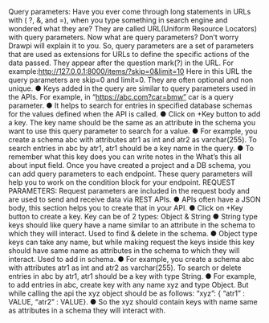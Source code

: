 Query parameters:
Have you ever come through long statements in URLs with ( ?, &, and
=), when you type something in search engine and wondered what
they are?
They are called URL(Uniform Resource Locators) with query
parameters. Now what are query parameters? Don’t worry Drawpi
will explain it to you. So, query parameters are a set of parameters
that are used as extensions for URLs to define the specific actions of
the data passed. They appear after the question mark(?) in the URL.
For example:http://127.0.0.1:8000/items/?skip=0&limit=10
Here in this URL the query parameters are skip=0 and limit=0. They
are often optional and non unique.
● Keys added in the query are similar to query parameters used
in the APIs. For example, in “https://abc.com?car=bmw” car is a
query parameter.
● It helps to search for entries in specified database schemas for
the values defined when the API is called.
● Click on +Key button to add a key. The key name should be the
same as an attribute in the schema you want to use this query
parameter to search for a value.
● For example, you create a schema abc with attributes atr1 as
int and atr2 as varchar(255). To search entries in abc by atr1,
atr1 should be a key name in the query.
● To remember what this key does you can write notes in the
What’s this all about input field.
Once you have created a project and a DB schema, you can add
query parameters to each endpoint. These query parameters will
help you to work on the condition block for your endpoint.
REQUEST PARAMETERS:
Request parameters are included in the request body and are used
to send and receive data via REST APIs.
● APIs often have a JSON body, this section helps you to create
that in your API.
● Click on +Key button to create a key. Key can be of 2 types:
Object & String
● String type keys should like query have a name similar to an
attribute in the schema to which they will interact. Used to find
& delete in the schema.
● Object type keys can take any name, but while making request
the keys inside this key should have same name as attributes in
the schema to which they will interact. Used to add in schema.
● For example, you create a schema abc with attributes atr1 as
int and atr2 as varchar(255). To search or delete entries in abc
by atr1, atr1 should be a key with type String.
● For example, to add entries in abc, create key with any name
xyz and type Object. But while calling the api the xyz object
should be as follows:
“xyz”: { “atr1” : VALUE, “atr2” : VALUE}.
● So the xyz should contain keys with name same as attributes in a schema they will interact with.

